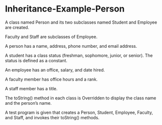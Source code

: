 # Inheritance-Example-Person

A class named Person and its two subclasses named Student and Employee are created.

Faculty and Staff are subclasses of Employee.

A person has a name, address, phone number, and email address.

A student has a class status (freshman, sophomore, junior, or senior). The status is defined as a constant.

An employee has an office, salary, and date hired.

A faculty member has office hours and a rank. 

A staff member has a title. 

The toString() method in each class is Overridden to display the class name and the person’s name.

A test program is given that creates a Person, Student, Employee, Faculty, and Staff, and invokes their toString() methods.
